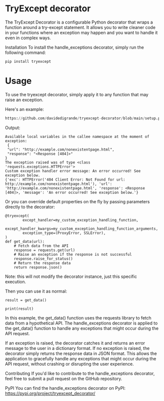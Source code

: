 # TryExcept decorator

The TryExcept Decorator is a configurable Python decorator that wraps a function around a try-except statement.
It allows you to write cleaner code in your functions where an exception may happen and you want to handle it even in complex ways.

Installation
To install the handle_exceptions decorator, simply run the following command:

```pip install tryexcept```

# Usage

To use the tryexcept decorator, simply apply it to any function that may raise an exception.

Here's an example:

```python
https://github.com/davidedigrande/tryexcept-decorator/blob/main/setup.py
```

Output:
```
Available local variables in the callee namespace at the moment of exception: 
 {
 "url": "http://example.com/nonexistentpage.html",
 "response": "<Response [404]>"
}
The exception raised was of type <class 'requests.exceptions.HTTPError'>
Custom exception handler error message: An error occurred! See exception below.
{'exc': HTTPError('404 Client Error: Not Found for url: http://example.com/nonexistentpage.html'), 'url': 'http://example.com/nonexistentpage.html', 'response': <Response [404]>, 'message': 'An error occurred! See exception below.'}

```

Or you can override default properties on the fly by passing parameters directly to the decorator:

```
@tryexcept(
        except_handler=my_custom_exception_handling_function,
        except_handler_kwargs=my_custom_exception_handling_function_arguments,
        exception_type=(ProxyError, SSLError),
)
def get_data(url):
    # Fetch data from the API
    response = requests.get(url)
    # Raise an exception if the response is not successful
    response.raise_for_status()
    # Return the response data
    return response.json()
```

Note: this will not modify the decorator instance, just this specific execution.

Then you can use it as normal:

```
result = get_data()

print(result)

```


In this example, the get_data() function uses the requests library to fetch data from a hypothetical API. The handle_exceptions decorator is applied to the get_data() function to handle any exceptions that might occur during the API request.

If an exception is raised, the decorator catches it and returns an error message to the user in a dictionary format. If no exception is raised, the decorator simply returns the response data in JSON format. This allows the application to gracefully handle any exceptions that might occur during the API request, without crashing or disrupting the user experience.

Contributing
If you'd like to contribute to the handle_exceptions decorator, feel free to submit a pull request on the GitHub repository.

PyPI
You can find the handle_exceptions decorator on PyPI: https://pypi.org/project/tryexcept_decorator/